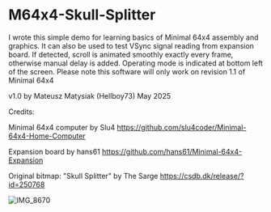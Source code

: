 # M64x4-Skull-Splitter
I wrote this simple demo for learning basics of Minimal 64x4 assembly and graphics.
It can also be used to test VSync signal reading from expansion board. If detected, scroll is animated smoothly exactly every frame, otherwise manual delay is added. Operating mode is indicated at bottom left of the screen.
Please note this software will only work on revision 1.1 of Minimal 64x4

v1.0 by Mateusz Matysiak (Hellboy73) May 2025

Credits:

Minimal 64x4 computer by Slu4 https://github.com/slu4coder/Minimal-64x4-Home-Computer

Expansion board by hans61 https://github.com/hans61/Minimal-64x4-Expansion

Original bitmap: "Skull Splitter" by The Sarge https://csdb.dk/release/?id=250768 

![IMG_8670](https://github.com/user-attachments/assets/6667d459-0b52-4ef5-9437-33870bcc1245)
